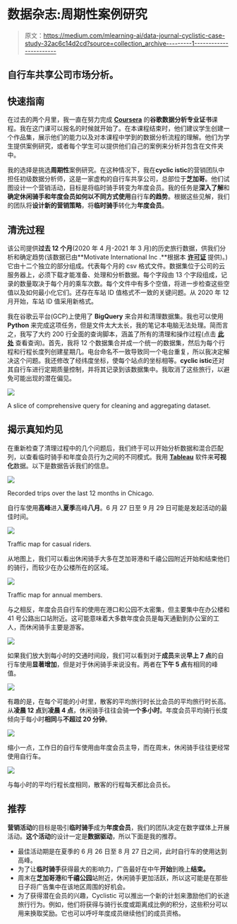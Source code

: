 # 数据杂志:周期性案例研究

> 原文：<https://medium.com/mlearning-ai/data-journal-cyclistic-case-study-32ac6c14d2cd?source=collection_archive---------1----------------------->

## 自行车共享公司市场分析。

## **快速指南**

在过去的两个月里，我一直在努力完成 [**Coursera**](https://www.coursera.org/account/accomplishments/specialization/certificate/93LCMLALKZJF) 的**谷歌数据分析专业证书**课程。我在这门课可以报名的时候就开始了。在本课程结束时，他们建议学生创建一个作品集，展示他们的能力以及对本课程中学到的数据分析流程的理解。他们为学生提供案例研究，或者每个学生可以提供他们自己的案例来分析并包含在文件夹中。

我的选择是挑选**周期性**案例研究。在这种情况下，我在**cyclic istic**的营销团队中担任初级数据分析师，这是一家虚构的自行车共享公司，总部位于**芝加哥**。他们试图设计一个营销活动，目标是将临时骑手转变为年度会员。我的任务是**深入了解**和**确定休闲骑手和年度会员如何以不同方式使用**自行车**的趋势**。根据这些见解，我们的团队将**设计新的营销策略**，将**临时骑手**转化为**年度会员**。

## **清洗过程**

该公司提供**过去 12 个月**(2020 年 4 月-2021 年 3 月)的历史旅行数据，供我们分析和确定趋势(该数据已由**Motivate International Inc .**根据本 [**许可证**](https://www.divvybikes.com/data-license-agreement) 提供)。)它由十二个独立的部分组成。代表每个月的 csv 格式文件。数据集位于公司的云服务器上，必须下载才能准备、处理和分析数据。每个字段由 13 个字段组成，记录的数量取决于每个月的乘车次数。每个文件中有多个空值，将进一步检查这些空值以及如何最小化它们。还存在车站 ID 值格式不一致的关键问题。从 2020 年 12 月开始，车站 ID 值采用新格式。

我在谷歌云平台(GCP)上使用了 **BigQuery** 来合并和清理数据集。我也可以使用 **Python** 来完成这项任务，但是文件太大太长，我的笔记本电脑无法处理。简而言之，我写了大约 200 行全面的查询脚本，涵盖了所有的清理和操作过程(点击 [**此处**](https://console.cloud.google.com/bigquery?sq=971013348217:05b83152da8c4694b59a319eeee245d5) 查看查询)。首先，我将 12 个数据集合并成一个统一的数据集，然后为每个行程和行程长度列创建星期几。电台命名不一致导致同一个电台重复，所以我决定解决这个问题。我还修改了经纬度坐标，使每个站点的坐标相等。**cyclic istic**还对其自行车进行定期质量控制，并将其记录到该数据集中。我取消了这些旅行，以避免可能出现的潜在偏见。

![](img/c9544f3f26ef193022c966fb66748441.png)

A slice of comprehensive query for cleaning and aggregating dataset.

## **揭示真知灼见**

在重新检查了清理过程中的几个问题后，我们终于可以开始分析数据和混合匹配列，以查看临时骑手和年度会员行为之间的不同模式。我用 [**Tableau**](https://public.tableau.com/profile/vizzuddin) 软件来**可视化**数据。以下是数据告诉我们的信息。

![](img/b400c71c60d997068037ff9abd396de5.png)

Recorded trips over the last 12 months in Chicago.

自行车使用**高峰**进入**夏季**高峰**八月**。6 月 27 日至 9 月 29 日可能是发起活动的最佳时间。

![](img/c2868f50365d121ac78b631d26641955.png)

Traffic map for casual riders.

从地图上，我们可以看出休闲骑手大多在芝加哥港和千禧公园附近开始和结束他们的骑行，而较少在办公楼所在的区域。

![](img/236187e1b243a2ddcd22c78e1c7e26eb.png)

Traffic map for annual members.

与之相反，年度会员自行车的使用在港口和公园不太密集，但主要集中在办公楼和 41 号公路出口站附近。这可能意味着大多数年度会员是每天通勤到办公室的工人，而休闲骑手主要是游客。

![](img/0646e180d2ddab6288153addc38c496f.png)

如果我们放大到每小时的交通时间段，我们可以看到对于**成员**来说**早上 7 点**的自行车使用**显著增加**，但是对于休闲骑手来说没有。两者在**下午 5 点**有相同的峰值。

![](img/d8cbf0d5832c526e611093060565b75d.png)

有趣的是，在每个可能的小时里，散客的平均旅行时长比会员的平均旅行时长高。从**凌晨 12 点**到**凌晨 4 点**，休闲骑手往往会骑**一个多小时**。年度会员平均骑行长度倾向于每小时**相同**与**不超过 20 分钟**。

![](img/182d41a708ab5db2a07df0ce2897b294.png)

缩小一点，工作日的自行车使用由年度会员主导，而在周末，休闲骑手往往更经常使用自行车。

![](img/c37e4d1f9179d154b1d0f4046b9a4461.png)

与每小时的平均行程长度相同，散客的行程每天都比会员长。

## **推荐**

**营销活动**的目标是吸引**临时骑手**成为**年度会员**，我们的团队决定在数字媒体上开展活动。**这个活动**的设计一定是**数据驱动**，所以下面是我的推荐。

*   最佳活动期是在夏季的 6 月 26 日至 8 月 27 日之间，此时自行车的使用达到高峰。
*   为了让**临时骑手**获得最大的影响力，广告最好在中午**开始**到晚上**结束。**
*   周末在**芝加哥港**和**千禧公园**站附近，休闲骑手更加活跃，所以这可能是在那些日子将广告集中在该地区周围的好机会。
*   为了获得潜在会员的兴趣，Cyclistic 可以推出一个新的计划来激励他们的长途旅行行为。例如，他们将获得与骑行长度或距离成比例的积分，这些积分可以用来换取奖励。它也可以呼吁年度成员继续他们的成员资格。